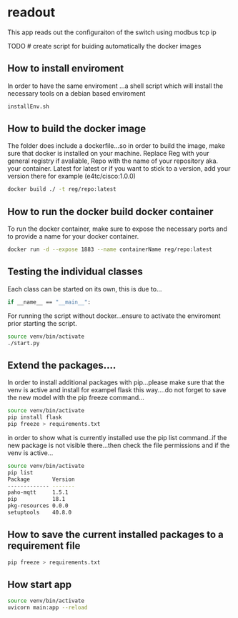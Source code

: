 # readout
This app reads out the configuraiton of the switch using modbus tcp ip

TODO #  create script for buiding automatically the docker images <br>

## How to install enviroment
In order to have the same enviroment ...a shell script which will install the necessary tools on a debian based enviroment
```bash 
installEnv.sh
```

## How to build the docker image
The folder does include a dockerfile...so in order to build the image, make sure that docker is installed on your machine.
Replace Reg with your general registry if avaliable, Repo with the name of your repository aka. your container. Latest for latest or if you want to stick to a version, add your version there for example (e4tc/cisco:1.0.0)
```bash 
docker build ./ -t reg/repo:latest
```

## How to run the docker build docker container
To run the docker container, make sure to expose the necessary ports and to provide a name for your docker container.
```bash 
docker run -d --expose 1883 --name containerName reg/repo:latest
```

## Testing the individual classes
Each class can be started on its own, this is due to...
```bash 
if __name__ == "__main__":
```
For running the script without docker...ensure to activate the enviroment prior starting the script.
```bash 
source venv/bin/activate
./start.py
```

## Extend the packages....
In order to install additional packages with pip...please make sure that the venv is active and 
install for exampel flask this way....do not forget to save the new model with the pip freeze command...
```bash 
source venv/bin/activate
pip install flask
pip freeze > requirements.txt
```
in order to show what is currently installed use the pip list command..if the new package is not visible there...then check the file permissions and if the venv is active...
```bash 
source venv/bin/activate
pip list
Package       Version
------------- -------
paho-mqtt     1.5.1  
pip           18.1   
pkg-resources 0.0.0  
setuptools    40.8.0 
```
## How to save the current installed packages to a requirement file
```bash 
pip freeze > requirements.txt
```
## How start app
```bash 
source venv/bin/activate
uvicorn main:app --reload
```
